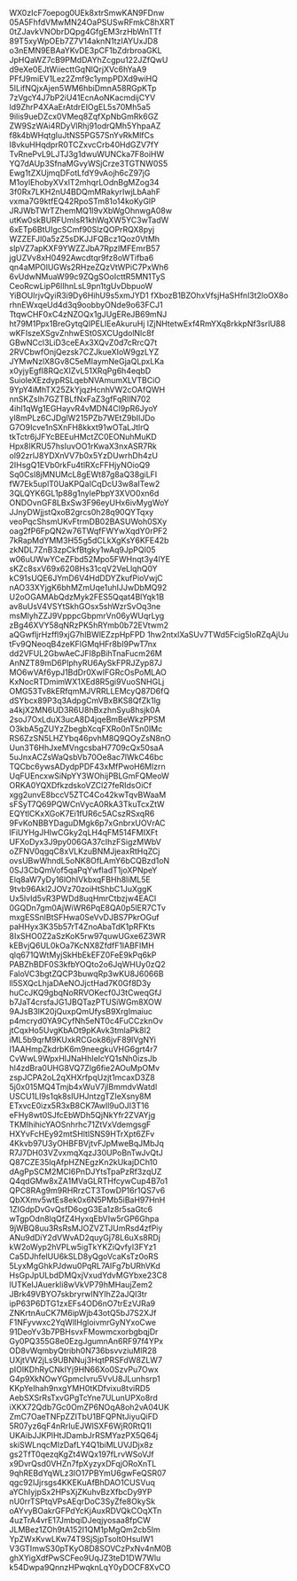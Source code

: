 WX0zIcF7oepog0UEk8xtrSmwKAN9FDnw
05A5FhfdVMwMN24OaPSUSwRFmkC8hXRT
0tZJavkVNObrDQpg4GfgEM3rzHbWnTTf
89T5xyWpOEb7Z7V14aknN1tzIAYUxJD8
o3nEMN9EBAaYKvDE3pCF1bZdrbroaGKL
JpHQaWZ7cB9PMdDAYhZcgpu122JZfQwU
d9eXe0EJtWiiecttGqNlQrjXVc6hYaA9
PFfJ9miEV1Lez2Zmf9c1ympPDXd9wiHQ
5ILifNQjxAjen5WM6hbiDmnA58RGpKTp
7zVgcY4J7bP2iU41EcnAoNKacmdijCYV
ld9ZhrP4XAaErAtdrEIOgEL5s70Mh5a5
9ilis9ueDZcx0VMeq8ZqfXpNbGmRk6GZ
ZW9SzWAi4RDyVlRhj91odrQMh5YhpaAZ
f8k4bWHqtgIuJtNS5PG57SnYvRkMlfCs
I8vkuHHqdprR0TCZxvcCrb40HdGZV7fY
TvRnePvL9LJTJ3g1dwuWUNCka7F8oiHW
YQ7dAUp3SfnaMGvyWSjCrze3TGTNW0S5
Ewg1tZXUjmqDFotLfdY9vAojh6cZ97jG
M1oylEhobyXVxlT2mhqrLOdnBgMZog34
3f0Rx7LKH2nU4BDQmMRakyrIwjLbAahF
vxma7G9ktfEQ42RpoSTm81o14koKyGlP
JRJWbTWrTZhemMQ1l9vXbWgOhnwgA08w
utKw0skBURFUmIsR1khWqXW5YC3wTadW
6xETp6BtUIgcSCmf90SlzQOPrRQX8pyj
WZZEFJl0a5zZ5sDKJJFQBcz1Qoz0VtMh
slpVZ7apKXF9YWZZJbA7RpzlMFEmrB57
jgUZVv8xH0492Awcdtqr9fz8oWTifba6
qn4aMPOlUGWs2RHzeZQzVtWPiC7PxWh6
6vUdwNMuaW99c9ZQgSOoIcttR5MN1TyS
CeoRcwLipP6lIhnLsL9pn1tgUvDbpuoW
YiBOUlrjvQyiR3i9Dy6HihU9s5xmJYD1
fXbozB1BZOhxVfsjHaSHfnl3t2loOX8o
rhnEWxqeUd4d3q9oobbyONde9o63FCJ1
TtqwCHF0xC4zNZOQx1gJUgEReJB69mNJ
ht79M1Ppx1BreGytqQIPELIEeAkuruHj
lZjNHtetwExf4RmYXq8rkkpNf3srIU88
wKFIszeXSgvZnhwESt0SXCUgdolNlc8f
GBwNCcl3LiD3ceEAx3XQvZ0d7cRrcQ7t
2RVCbwfOnjQezsk7CZJkueXIoW9gzLYZ
JYMwNzlX8Gv8C5eMIaymNeGjaQLpxLKa
x0yjyEgfI8RQcXIZvL51XRqPg6h4eqbD
SuioIeXEzdypRSLqebNVAmumXLVTBCiO
9YpY4iMhTX25ZkYjqzHcnhVW2cOAfQWH
nnSKZsIh7GZTBLfNxFaZ3gfFqRIlN702
4ihl1qWg1EGHayvR4vMDN4Cl9pR6JyoY
yl8mPLz6CJDglW215PZb7WEtZ9bIlJDo
G7O9Icve1nSXnFH8kkxt91wOTaLJtlrQ
tkTctr6jJFYcBEEuHMctZC0EONuhMuKD
Hpx8IKRU57hsIuvOO1rKwaX3nxASR7Rk
ol92zrlJ8YDXnVV7b0x5YzDUwrhDh4zU
2IHsgQ1EVb0rkFu4tlRXcFFHjyNOioQ9
Sq0Csl8jMNUMcL8gEWt87g8aQ38giLFI
fW7Ek5uplT0UaKPQaICqDcU3w8aITew2
3QLQYK6GL1p88g1nylePbpY3XVO0xn6d
ONDOvnGF8LBxSw3F96eyUHx6ivMygWoY
JJnyDWjjstQxoB2grcs0h28q90QYTqxy
veoPqcShsmUKvFtrmDB02BASUWoh0SXy
oag2fP6FpQN2w76TWqfFWYwXqdY0rPF2
7kRapMdYMM3H55g5dCLkXgKsY6KFE42b
zkNDL7ZnB3zpCkfBtgky1wAq9JpPQI05
w06uUWwYCeZFbd52Mpo5FWHnqt3y4lYE
sKZc8sxV69x6208Hs31cqV2VeLlqhQ0Y
kC91sUQE6JYmD6V4HdDDYZkufPioVwjC
nAO33XYjgK6bhMZmUqe1uhIJJwDbMQ92
U2oOGAMAbQdzMyk2FES5Qqat4BlYqk1B
av8uUsV4VSYtSkhGOsx5shWzrSvOq3ne
msMlyhZZJ9VpppcGbpmrVn06yWUqrLyg
zBg46XVY58qNRzPK5hRYmb0b72EVtwm2
aQGwfljrHzffl9xjG7hlBWlEZzpHpFPD
1hw2ntxlXaSUv7TWd5Fcig5loRZqAjUu
tFv9QNeoqB4zeKFlGMqHFr8bI9PwT7nx
dd2VFUL2GbwAeCJFI8pBihTnaFucm26M
AnNZT89mD6PlphyRU6AySkFPRJZyp87J
MO6wVAf6ypJ1BdDr0XwIFGRcOsPoMLAO
KxNocRTDmimWX1XEd8R5gi9VuoSNHGLj
OMG53Tv8kERfqmMJVRRLLEMcyQ87D6fQ
dSYbcx89P3q3AdpgCmVBxBKS8QfZk1lg
a4kjX2MN6UD3R6U8hBxzhnSyu8hsjk0A
2soJ7OxLduX3ucA8D4jqeBmBeWkzPPSM
O3kbA5gZUYzZbegbXcqFXRo0nT5n0IMc
RS6ZzSN5LHZYbq46pvhM8Q9QOyZsN8nO
Uun3T6HhJxeMVngcsbaH7709cQx50saA
5uJnxACZsWaQsbVb70Oe8ac7lWkC46bc
TQCbc6ywsADydpPDF43xMfPwoH6Mlzrn
UqFUEncxwSiNpYY3WOhijPBLGmFQMeoW
ORKA0YQXDfkzdskoVZCl27feRIdsOiCf
xgg2unvE8bccV5ZTC4Co42kwTqvBWaaM
sFSyT7Q69PQWCnVycA0RkA3TkuTcxZtW
EQYtlCKxXGoK7Ei1fUR6c5ACszRSxqR6
9FvKoNBBYDaguDMgk6p7xGnbrxUOVrAC
lFiUYHgJHIwCGky2qLH4qFM514FMIXFt
UFXoDyx3J9py006GA37cIhzFSigzMWbV
oZFNV0qgqC8xVLKzuBNMJjeaxRtHqZCj
ovsUBwWhndL5oNK8OfLAmY6bCQBzd1oN
0SJ3CbQmVof5qaPqYwfIadT1joXPNpeY
Elq8aW7yDy16lOhIVkbxqFBHh8liML5E
9tvb96Akl2JOVz70zoiHtShbC1JuXggK
Ux5lvId5vR3PWDd8uqHmrCtbzjw4EACl
0GQDn7gm0AjWiWR6PqE8QA0p5lER7CTv
mxgESSnlBtSFHwa0SeVvDJBS7PkrOGuf
paHHyx3K35b57rT4ZnoAbaTdK1pRFKts
8IxSHO0Z2aSzKoK5rw97quwUGxe6Z3WR
kEBvjQ6UL0kOa7KcNX8ZfdfF1lABFIMH
qlq671QWtMyjSkHbEkEFZ0FeE9kPq6kP
PABZhBDF0S3kfbYOQto2o6JqWHUy0zQ2
FaloVC3bgtZQCP3buwqRp3wKU8J6066B
ll5SXQcLhjaDAeNOJjctHad7K0Gf8D3y
huCcJKQ9gbqNoRRVOKecf0J3tCweqGfJ
b7JaT4crsfaJG1JBQTazPTUSiWGm8XOW
9AJsB3lK20jQuxpQmUfysB9XrgImaiuc
p4mcryd0YA9CyfNh5eNT0c4FuCCzknOv
jtCqxHo5UvgKbAOt9pKAvk3tmlaPk8I2
iML5b9qrM9KUxkRCGok86jvF89IVgNYi
I1AAHmpZkdrbK6m9neegkuVHG6grt4r7
CvWwL9WpxHIJNaHhIeIcYQ1sNh0izsJb
hl4zdBra0UHG8VQ7Zlg6fie2AOuMpOMv
zspJCPA2oL2qXHXrfpqUzjt1mcaxD3Z8
5j0x015MQ4Tmjb4xWuV7jlBmmdvWatdl
USCU1LI9s1qk8sIUHJntzgTZIeXsny8M
ETxvcE0izx5R3xB8CK7AwIl9uOJI3T16
eFHy8wt0SJfcEbWDh5QjNkYfr2ZVAYjg
TKMIhihicYAOSnhrhc71ZtVxVdemgsgF
HXYvFcHEy92mtSHltlSNS9HTrXpt6ZFv
4Kkvb97U3yOHBFBVjtvFJpMweBqJMbJq
R7J7DH03VZvxmqXqzJ30UPoBnTwJvQtJ
Q87CZE35lqAfpHZNEgzKn2kUkajDCh10
dAgPpSCM2MCl6PnDJYtsTpaPzRf3zqUZ
Q4qdGMw8xZA1MVaGLRTHfcywCup4B7o1
QPC8RAg9m9RHRrzCT3TowDP16r1QS7v6
QbXXmv5wtEs8ek0x6N5PMb5iBaH97HnH
1ZIGdpDvGvQsfD6ogG3Ea1z8r5saGtc6
wTgpOdn8lqQfZ4HyxqEbVIw5rGP6Ghpa
9jWBQ8uu3RsRsMJOZVZTJUmRsd4zfPiy
ANu9dDiY2dVWvAD2quyGj78L6uXs8RDj
kW2oWyp2hVPLw5igTkYKZiQvfyI3FYz1
Ca5DJhfelUU6kSLD8yQgoVcaKsTz0oRS
5LyxMgGhkPJdwu0PqRL7AIFg7bURhVKd
HsGpJpULbdDMQxjVxudYdvMGYbxe23C8
lUTKeIJAuerkli8wVkVP79hMHaujZem2
JBrk49VBYO7skbryrwINYIhZ2aJQl3tr
ipP63P6DTG1zxEFs4OD6nO7trEzVJRa9
ZNKrtnAuCK7M6ipWjb43otQ5bJ7S2XJf
F1NFyvwxc2YqWlIHgloivmrGyNYxoCwe
91DeoYv3b7PBHsvxFMowmcxorbgbqjDr
Gy0PQ355G8e0EzgJgumnAn6RF97f4YPx
OD8vWqmbyQtribh0N736bsvvziuMlR28
UXjtVW2jLs9UBNNuj3HqtPRSFdW8ZLW7
pIOlKDhRyCNkIYj9HN66Xo0SzvPu7Owx
G4p9XkNOwYGpmcIvru5VvU8JLunhsrp1
KKpYeIhah9nxgYMH0tKDfvixu8tviRD5
AebSXSrRsTxvGPgTcYne7ULunUPXo8rd
iXKX72Qdb7Gc0OmZP6NOqA8oh2vA04UK
ZmC7OaeTNFpZZITbU1BFQPNtJiyuQiFD
5R07yz6qF4nRrIuEJWlSXF6WjR0RtQ1I
UKAibJJKPlHtJDambJrRSMYazPX5Q64j
skiSWLnqcMIzDafLY4Q1biMLUVJDjx8z
gs2TfT0qezqKgZt4WQx197fLrvWSoVJf
x9DvrQsd0VHZn7fpXyzyxDFqjORoXnTL
9qhREBdYqWLz3lO17PBYmU6gwFeQSR07
qgc92lJjrsgs4KKEKuAfBhDAO1CUSVuq
aYChIyjpSx2HPsXjZKuhvBzXfbcDy9YP
nU0rrTSPtqVPsAEqrDoC3SyZfe8OkySk
oAYvyBOakrGFPdYcKjAuxRDVQkCOqXTn
4uzTrA4vrE17JmbqiDJeqjyosaa8fpCW
JLMBez1ZOh9tA152I1QM1pMgQm2cb5Im
YpZWxKvwLKw74T9SjSjpTsolt0HsuIW1
V3GTImwS30pTKyO8D8SOVCzPxNv4nM0B
ghXYigXdfPwSCFeo9UqJZ3teD1DW7Wlu
k54Dwpa9QnnzHPwqknLqY0yDOCF8XvCO
